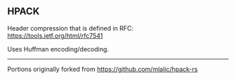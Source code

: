 ## HPACK

Header compression that is defined in RFC: https://tools.ietf.org/html/rfc7541

Uses Huffman encoding/decoding.

---
Portions originally forked from https://github.com/mlalic/hpack-rs
